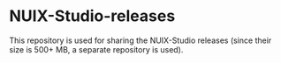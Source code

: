 # NUIX-Studio-releases



This repository is used for sharing the NUIX-Studio releases (since their size is 500+ MB, a separate repository is used).
